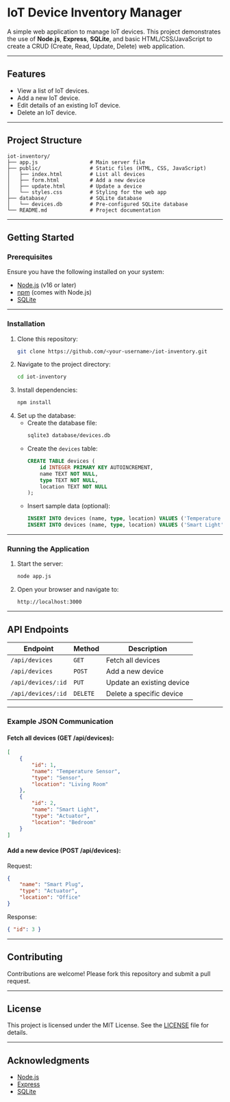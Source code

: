 
# IoT Device Inventory Manager

A simple web application to manage IoT devices. This project demonstrates the use of **Node.js**, **Express**, **SQLite**, and basic HTML/CSS/JavaScript to create a CRUD (Create, Read, Update, Delete) web application.

---

## Features

- View a list of IoT devices.
- Add a new IoT device.
- Edit details of an existing IoT device.
- Delete an IoT device.

---

## Project Structure

```plaintext
iot-inventory/
├── app.js                 # Main server file
├── public/                # Static files (HTML, CSS, JavaScript)
│   ├── index.html         # List all devices
│   ├── form.html          # Add a new device
│   ├── update.html        # Update a device
│   └── styles.css         # Styling for the web app
├── database/              # SQLite database
│   └── devices.db         # Pre-configured SQLite database
└── README.md              # Project documentation
```

---

## Getting Started

### Prerequisites

Ensure you have the following installed on your system:

- [Node.js](https://nodejs.org/) (v16 or later)
- [npm](https://www.npmjs.com/) (comes with Node.js)
- [SQLite](https://www.sqlite.org/)

---

### Installation

1. Clone this repository:
   ```bash
   git clone https://github.com/<your-username>/iot-inventory.git
   ```
2. Navigate to the project directory:
   ```bash
   cd iot-inventory
   ```
3. Install dependencies:
   ```bash
   npm install
   ```
4. Set up the database:
   - Create the database file:
     ```bash
     sqlite3 database/devices.db
     ```
   - Create the `devices` table:
     ```sql
     CREATE TABLE devices (
         id INTEGER PRIMARY KEY AUTOINCREMENT,
         name TEXT NOT NULL,
         type TEXT NOT NULL,
         location TEXT NOT NULL
     );
     ```
   - Insert sample data (optional):
     ```sql
     INSERT INTO devices (name, type, location) VALUES ('Temperature Sensor', 'Sensor', 'Living Room');
     INSERT INTO devices (name, type, location) VALUES ('Smart Light', 'Actuator', 'Bedroom');
     ```

---

### Running the Application

1. Start the server:
   ```bash
   node app.js
   ```
2. Open your browser and navigate to:
   ```
   http://localhost:3000
   ```

---

## API Endpoints

| **Endpoint**          | **Method** | **Description**                 |
|------------------------|------------|---------------------------------|
| `/api/devices`         | `GET`      | Fetch all devices               |
| `/api/devices`         | `POST`     | Add a new device                |
| `/api/devices/:id`     | `PUT`      | Update an existing device       |
| `/api/devices/:id`     | `DELETE`   | Delete a specific device        |

---

### Example JSON Communication

#### Fetch all devices (GET /api/devices):
```json
[
    {
        "id": 1,
        "name": "Temperature Sensor",
        "type": "Sensor",
        "location": "Living Room"
    },
    {
        "id": 2,
        "name": "Smart Light",
        "type": "Actuator",
        "location": "Bedroom"
    }
]
```

#### Add a new device (POST /api/devices):
Request:
```json
{
    "name": "Smart Plug",
    "type": "Actuator",
    "location": "Office"
}
```
Response:
```json
{ "id": 3 }
```

---

## Contributing

Contributions are welcome! Please fork this repository and submit a pull request.

---

## License

This project is licensed under the MIT License. See the [LICENSE](LICENSE) file for details.

---

## Acknowledgments

- [Node.js](https://nodejs.org/)
- [Express](https://expressjs.com/)
- [SQLite](https://www.sqlite.org/)
